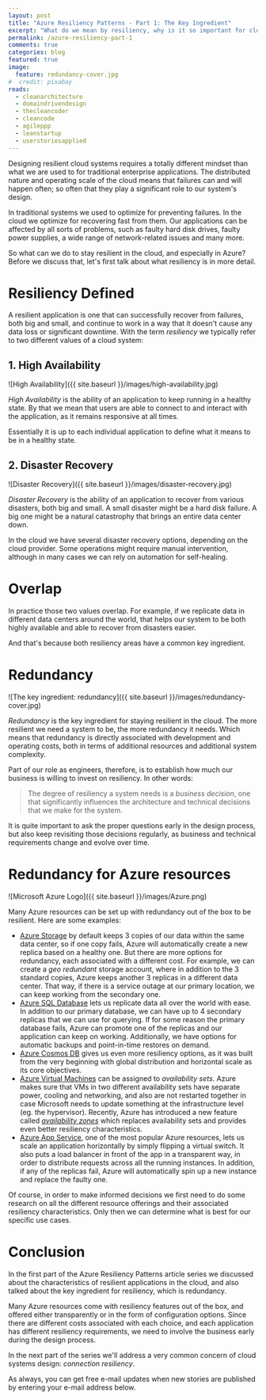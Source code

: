 ```yaml
---
layout: post
title: "Azure Resiliency Patterns - Part 1: The Key Ingredient"
excerpt: "What do we mean by resiliency, why is it so important for cloud systems, and what is it primarily based upon?"
permalink: /azure-resiliency-part-1
comments: true
categories: blog
featured: true
image:
  feature: redundancy-cover.jpg
#  credit: pixabay
reads:
  - cleanarchitecture
  - domaindrivendesign
  - thecleancoder
  - cleancode
  - agileppp
  - leanstartup
  - userstoriesapplied
---
```


Designing resilient cloud systems requires a totally different mindset than what we are used to for traditional enterprise applications. The distributed nature and operating scale of the cloud means that failures can and will happen often; so often that they play a significant role to our system's design.

In traditional systems we used to optimize for preventing failures. In the cloud we optimize for recovering fast from them. Our applications can be affected by all sorts of problems, such as faulty hard disk drives, faulty power supplies, a wide range of network-related issues and many more. 

So what can we do to stay resilient in the cloud, and especially in Azure? Before we discuss that, let's first talk about what resiliency is in more detail.

# Resiliency Defined

A resilient application is one that can successfully recover from failures, both big and small, and continue to work in a way that it doesn't cause any data loss or significant downtime. With the term *resiliency* we typically refer to two different values of a cloud system:

## 1. High Availability

![High Availability]({{ site.baseurl }}/images/high-availability.jpg)

*High Availability* is the ability of an application to keep running in a healthy state. By that we mean that users are able to connect to and interact with the application, as it remains responsive at all times.

Essentially it is up to each individual application to define what it means to be in a healthy state.

## 2. Disaster Recovery

![Disaster Recovery]({{ site.baseurl }}/images/disaster-recovery.jpg)

*Disaster Recovery* is the ability of an application to recover from various disasters, both big and small. A small disaster might be a hard disk failure. A big one might be a natural catastrophy that brings an entire data center down.

In the cloud we have several disaster recovery options, depending on the cloud provider. Some operations might require manual intervention, although in many cases we can rely on automation for self-healing.

# Overlap

In practice those two values overlap. For example, if we replicate data in different data centers around the world, that helps our system to be both highly available and able to recover from disasters easier.

And that's because both resiliency areas have a common key ingredient.

# Redundancy

![The key ingredient: redundancy]({{ site.baseurl }}/images/redundancy-cover.jpg)

*Redundancy* is the key ingredient for staying resilient in the cloud. The more resilient we need a system to be, the more redundancy it needs. Which means that redundancy is directly associated with development and operating costs, both in terms of additional resources and additional system complexity.

Part of our role as engineers, therefore, is to establish how much our business is willing to invest on resiliency. In other words:

> The degree of resiliency a system needs is a *business decision*, one that significantly influences the architecture and technical decisions that we make for the system.

It is quite important to ask the proper questions early in the design process, but also keep revisiting those decisions regularly, as business and technical requirements change and evolve over time.

# Redundancy for Azure resources

![Microsoft Azure Logo]({{ site.baseurl }}/images/Azure.png)

Many Azure resources can be set up with redundancy out of the box to be resilient. Here are some examples:

* [Azure Storage](https://azure.microsoft.com/en-us/services/storage/) by default keeps 3 copies of our data within the same data center, so if one copy fails, Azure will automatically create a new replica based on a healthy one. But there are more options for redundancy, each associated with a different cost. For example, we can create a *geo redundant* storage account, where in addition to the 3 standard copies, Azure keeps another 3 replicas in a different data center. That way, if there is a service outage at our primary location, we can keep working from the secondary one.
* [Azure SQL Database](https://azure.microsoft.com/en-us/services/sql-database/) lets us replicate data all over the world with ease. In addition to our primary database, we can have up to 4 secondary replicas that we can use for querying. If for some reason the primary database fails, Azure can promote one of the replicas and our application can keep on working. Additionally, we have options for automatic backups and point-in-time restores on demand.
* [Azure Cosmos DB](https://azure.microsoft.com/en-us/services/cosmos-db/) gives us even more resiliency options, as it was built from the very beginning with global distribution and horizontal scale as its core objectives.
* [Azure Virtual Machines](https://azure.microsoft.com/en-us/services/virtual-machines/) can be assigned to *availability sets*. Azure makes sure that VMs in two different availability sets have separate power, cooling and networking, and also are not restarted together in case Microsoft needs to update something at the infrastructure level (eg. the hypervisor). Recently, Azure has introduced a new feature called [*availability zones*](https://blogs.msdn.microsoft.com/igorpag/2017/10/08/why-azure-availability-zones/) which replaces availability sets and provides even better resiliency characteristics.
* [Azure App Service](https://azure.microsoft.com/en-us/services/app-service/), one of the most popular Azure resources, lets us scale an application horizontally by simply flipping a virtual switch. It also puts a load balancer in front of the app in a transparent way, in order to distribute requests across all the running instances. In addition, if any of the replicas fail, Azure will automatically spin up a new instance and replace the faulty one.

Of course, in order to make informed decisions we first need to do some research on all the different resource offerings and their associated resiliency characteristics. Only then we can determine what is best for our specific use cases.

# Conclusion

In the first part of the Azure Resiliency Patterns article series we discussed about the characteristics of resilient applications in the cloud, and also talked about the key ingredient for resiliency, which is redundancy.

Many Azure resources come with resiliency features out of the box, and offered either transparently or in the form of configuration options. Since there are different costs associated with each choice, and each application has different resiliency requirements, we need to involve the business early during the design process.

In the next part of the series we'll address a very common concern of cloud systems design: *connection resiliency*.

As always, you can get free e-mail updates when new stories are published by entering your e-mail address below.
